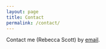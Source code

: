 ```yaml
---
layout: page
title: Contact
permalink: /contact/
---
```


Contact me (Rebecca Scott) by <a href="mailto:me@becdetat.com?subject=Enquiry regarding Tanby Dynamics">email</a>.




